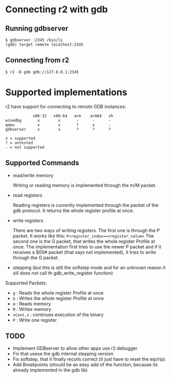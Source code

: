 Connecting r2 with gdb
======================

Running gdbserver
-----------------

    $ gdbserver :2345 /bin/ls
    (gdb) target remote localhost:2345

Connecting from r2
------------------

    $ r2 -D gdb gdb://127.0.0.1:2345


Supported implementations
=========================
r2 have support for connecting to remote GDB instances:

                x86-32   x86-64   arm    arm64   sh
    winedbg       x        x       -      -      -
    qemu          x        x       ?      x      -
    gdbserver     x        x       ?      ?      ?

    x = supported
    ? = untested
    - = not supported

Supported Commands
------------------

- read/write memory

  Writing or reading memory is implemented through the m/M packet.

- read registers

  Reading registers is currently implemented through the <g> packet of the gdb protocol.
  It returns the whole register profile at once. 

- write registers

  There are two ways of writing registers. The first one is through the P packet.
  It works like this: `P<register_index>=<register_value>`
  The second one is the G packet, that writes the whole register Profile at once.
  The implementation first tries to use the newer P packet and if it receives a $00# packet (that says not implemented), it tries to write through the G packet.

- stepping (but this is still the softstep mode and for an unknown reason it sill does not call th gdb_write_register function)

Supported Packets:

- `g` : Reads the whole register Profile at once
- `G` : Writes the whole register Profile at once
- `m` : Reads memory 
- `M` : Writes memory
- `vCont,v` : continues execution of the binary
- `P` : Write one register

TODO
----

- Implement GDBserver to allow other apps use r2 debugger 
- Fix that usese the gdb internal stepping version
- Fix softstep, that it finally recoils correct (it just have to reset the eip/rip)
- Add Breakpoints (should be an easy add of the function, because its already implemented in the gdb lib)

